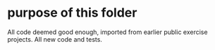 # purpose of this folder
All code deemed good enough, imported from earlier public exercise projects. 
All new code and tests. 